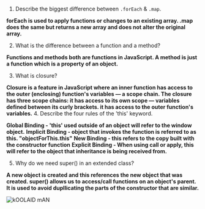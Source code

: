 1. Describe the biggest difference between `.forEach` & `.map`.

**forEach is used to apply functions or changes to an existing array. .map does the same but returns a new array and does not alter the original array.**

2. What is the difference between a function and a method?

**Functions and methods both are functions in JavaScript. A method is just a function which is a property of an object.** 

3. What is closure?

**Closure is a feature in JavaScript where an inner function has access to the outer (enclosing) function's variables — a scope chain. The closure has three scope chains: it has access to its own scope — variables defined between its curly brackets. it has access to the outer function's variables.**
4. Describe the four rules of the 'this' keyword.

**Global Binding - 'this' used outside of an object will refer to the window object.**
**Implicit Binding - object that invokes the function is referred to as this. "objectForThis.this"**
**New Binding - this refers to the copy built with the constructor function**
**Explicit Binding - When using call or apply, this will refer to the object that inheritance is being received from.**

5. Why do we need super() in an extended class?

**A new object is created and this references the new object that was created. super() allows us to access/call functions on an object's parent. It is used to avoid dupllicating the parts of the constructor that are similar.**













![kOOLAID mAN](/SPRINT-CHALLANGE--JAVASCRIPT/challanges/koolaid.jpg)



